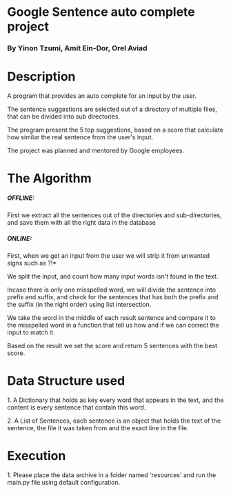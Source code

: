 <h1>Google Sentence auto complete project</h1>
<h3>By Yinon Tzumi, Amit Ein-Dor, Orel Aviad</h3>

<h1>Description</h1>
<p>
A program that provides an auto complete for an input by the user.</p>
<p>
The sentence suggestions are selected out of a directory of multiple files,
that can be divided into sub directories.
</p>
<p>
The program present the 5 top suggestions, based on a score that calculate how 
similar the real sentence from the user's input.
</p>
<p>
The project was planned and mentored by Google employees.
</p>

<h1>The Algorithm</h1>
<h5>OFFLINE:</h5>
<p>First we extract all the sentences out of the directories and sub-directories, and save them with all the right data in the database</p>

<h5>ONLINE:</h5>
<p>First, when we get an input from the user we will strip it from unwanted signs such as ?!*</p>
<p>We split the input, and count how many input words isn't found in the text.</p>
<p>Incase there is only one misspelled word, we will divide the sentence into prefix and suffix, and check for the sentences that has both the prefix and the suffix (in the right order) using list intersection. </p>
<p>We take the word in the middle of each result sentence and compare it to the misspelled word in a function that tell us how and if we can correct the input to match it.</p>
<p>Based on the result we set the score and return 5 sentences with the best score.</p>

<h1>Data Structure used</h1>
<p>1. A Dictionary that holds as key every word that appears in the text, and the content is every sentence that contain this word.</p>
<p>2. A List of Sentences, each sentence is an object that holds the text of the sentence, the file it was taken from and the exact line in the file.</p>

<h1>Execution</h1>
<p>1. Please place the data archive in a folder named 'resources'
and run the main.py file using default configuration.
</p>